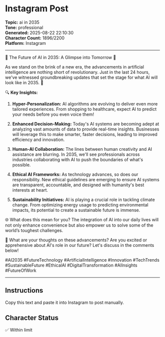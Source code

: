 # Instagram Post

**Topic:** ai in 2035  
**Tone:** professional  
**Generated:** 2025-08-22 22:10:30  
**Character Count:** 1896/2200  
**Platform:** Instagram

---

🌟 The Future of AI in 2035: A Glimpse into Tomorrow 🌟

As we stand on the brink of a new era, the advancements in artificial intelligence are nothing short of revolutionary. Just in the last 24 hours, we've witnessed groundbreaking updates that set the stage for what AI will look like in 2035. 🚀

🔍 **Key Insights:**
1. **Hyper-Personalization:** AI algorithms are evolving to deliver even more tailored experiences. From shopping to healthcare, expect AI to predict your needs before you even voice them!
  
2. **Enhanced Decision-Making:** Today's AI systems are becoming adept at analyzing vast amounts of data to provide real-time insights. Businesses will leverage this to make smarter, faster decisions, leading to improved efficiency and innovation.

3. **Human-AI Collaboration:** The lines between human creativity and AI assistance are blurring. In 2035, we'll see professionals across industries collaborating with AI to push the boundaries of what's possible.

4. **Ethical AI Frameworks:** As technology advances, so does our responsibility. New ethical guidelines are emerging to ensure AI systems are transparent, accountable, and designed with humanity's best interests at heart.

5. **Sustainability Initiatives:** AI is playing a crucial role in tackling climate change. From optimizing energy usage to predicting environmental impacts, its potential to create a sustainable future is immense.

🌐 What does this mean for you? The integration of AI into our daily lives will not only enhance convenience but also empower us to solve some of the world’s toughest challenges. 

💬 What are your thoughts on these advancements? Are you excited or apprehensive about AI's role in our future? Let's discuss in the comments below! 

#AI2035 #FutureTechnology #ArtificialIntelligence #Innovation #TechTrends #SustainableFuture #EthicalAI #DigitalTransformation #AIInsights #FutureOfWork

---

## Instructions
Copy this text and paste it into Instagram to post manually.

## Character Status
✅ Within limit
